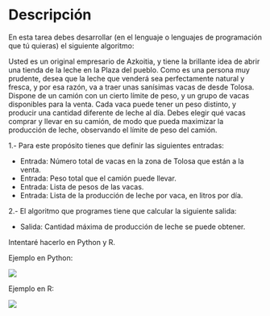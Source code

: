 # Descripción

En esta tarea debes desarrollar (en el lenguaje o lenguajes de programación que tú quieras) el siguiente algoritmo:

Usted es un original empresario de Azkoitia, y tiene la brillante idea de abrir una tienda de la leche en la Plaza del pueblo. Como es una persona muy prudente, desea que la leche que venderá sea perfectamente natural y fresca, y por esa razón, va a traer unas sanísimas vacas de desde Tolosa. Dispone de un camión con un cierto límite de peso, y un grupo de vacas disponibles para la venta. Cada
vaca puede tener un peso distinto, y producir una cantidad diferente de leche al día. Debes elegir qué vacas comprar y llevar en su camión, de modo que pueda maximizar la producción de leche, observando el límite de peso del camión.

1.- Para este propósito tienes que definir las siguientes entradas:

* Entrada: Número total de vacas en la zona de Tolosa que están a la venta.
* Entrada: Peso total que el camión puede llevar.
* Entrada: Lista de pesos de las vacas.
* Entrada: Lista de la producción de leche por vaca, en litros por día.

2.- El algoritmo que programes tiene que calcular la siguiente salida:
* Salida: Cantidad máxima de producción de leche se puede obtener.

Intentaré hacerlo en Python y R.

Ejemplo en Python:

![](D:\00_EGG_AI\Git\theegg_ai\tarea_22\ejemplo_python.PNG)



Ejemplo en R:

![](D:\00_EGG_AI\Git\theegg_ai\tarea_22\ejemplo_R.PNG)

